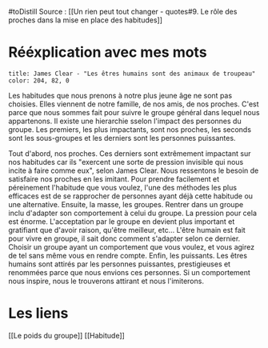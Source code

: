 #toDistill
Source : [[Un rien peut tout changer - quotes#9. Le rôle des proches dans la mise en place des habitudes]]
# Rééxplication avec mes mots
```ad-quote
title: James Clear - "Les êtres humains sont des animaux de troupeau"
color: 204, 82, 0
```
Les habitudes que nous prenons à notre plus jeune âge ne sont pas choisies. Elles viennent de notre famille, de nos amis, de nos proches. C'est parce que nous sommes fait pour suivre le groupe général dans lequel nous appartenons. Il existe une hierarchie sselon l'impact des personnes du groupe. Les premiers, les plus impactants, sont nos proches, les seconds sont les sous-groupes et les derniers sont les personnes puissantes.

Tout d'abord, nos proches. Ces derniers sont extrêmement impactant sur nos habitudes car ils "exercent une sorte de pression invisible qui nous incite à faire comme eux", selon James Clear. Nous ressentons le besoin de satisfaire nos proches en les imitant. Pour prendre facilement et péreinement l'habitude que vous voulez, l'une des méthodes les plus efficaces est de se rapprocher de personnes ayant déjà cette habitude ou une alternative.
Ensuite, la masse, les groupes. Rentrer dans un groupe inclu d'adapter son comportement à celui du groupe. La pression pour cela est énorme. L'acceptation par le groupe en devient plus important et gratifiant que d'avoir raison, qu'être meilleur, etc... L'être humain est fait pour vivre en groupe, il sait donc comment s'adapter selon ce dernier. Choisir un groupe ayant un comportement que vous voulez, et vous agirez de tel sans même vous en rendre compte.
Enfin, les puissants. Les êtres humains sont attirés par les personnes puissantes, prestigieuses et renommées parce que nous envions ces personnes. Si un comportement nous inspire, nous le trouverons attirant et nous l'imiterons.
# Les liens
[[Le poids du groupe]]
[[Habitude]]
